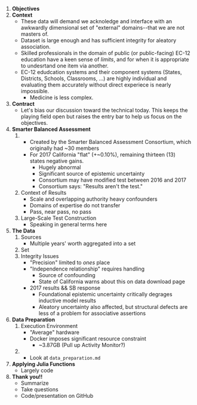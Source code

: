 1. **Objectives**
2. **Context**
    - These data will demand we acknoledge and interface with an awkwardly dimensional set of "external" domains--that we are not masters of.
    - Dataset is large enough and has sufficient integrity for aleatory association.
    - Skilled professionals in the domain of public (or public-facing) EC-12 education have a keen sense of *limits*, and for when it is appropriate to undesrtand one item via another.
    - EC-12 edudcation systems and their component systems (States, Districts, Schools, Classrooms, ...) are highly individual and evaluating them accurately without direct experiece is nearly impossible.
        - Medicine is less complex.
3. **Contract**
    - Let's bias our discussion toward the technical today. This keeps the playing field open but raises the entry bar to help us focus on the objectives.
4. **Smarter Balanced Assessment**
    1. &nbsp;
        - Created by the Smarter Balanced Assessment Consortium, which originally had ~30 members
        - For 2017 California "flat" (+~0.10%), remaining thirteen (13) states negative gains.
            - Hugely abnormal
            - Significant source of epistemic uncertainty
            - Consortium may have modified test between 2016 and 2017
            - Consortium says: "Results aren't the test."
    2. Context of Results
        - Scale and overlapping authority heavy confounders
        - Domains of expertise do not transfer
        - Pass, near pass, no pass
    3. Large-Scale Test Construction
        - Speaking in general terms here
5. **The Data**
    1. Sources
        - Multiple years' worth aggregated into a set
    2. Set
    3. Integrity Issues
        - "Precision" limited to *ones* place
        - "Independence relationship" requires handling
            - Source of confounding
            - State of California warns about this on data download page
        - 2017 results \&\& SB response
            - Foundational epistemic uncertainty critically degrages inductive model results
            - Aleatory uncertainty also affected, but structural defects are less of a problem for associative assertions
6. **Data Preparation**
    1. Execution Environment
        - "Average" hardware
        - Docker imposes significant resource constraint
            - ~3.87GB (Pull up Activity Monitor?)
    2. &nbsp;
        - Look at `data_preparation.md`
7. **Applying Julia Functions**
    - Largely code
8. **Thank you!!**
    - Summarize
    - Take questions
    - Code/presentation on GitHub